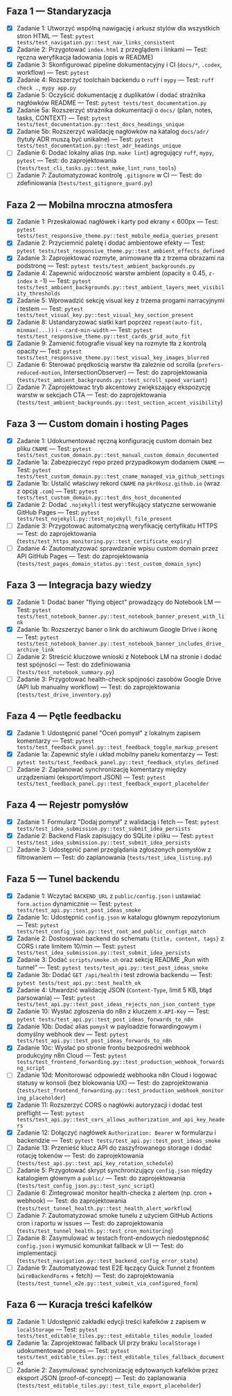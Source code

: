 ## Faza 1 — Standaryzacja
- [x] Zadanie 1: Utworzyć wspólną nawigację i arkusz stylów dla wszystkich stron HTML — Test: `pytest tests/test_navigation.py::test_nav_links_consistent`
- [x] Zadanie 2: Przygotować `index.html` z przeglądem i linkami — Test: ręczna weryfikacja ładowania (opis w README)
- [x] Zadanie 3: Skonfigurować pipeline dokumentacyjny i CI (`docs/*`, `.codex`, workflow) — Test: `pytest`
- [x] Zadanie 4: Rozszerzyć toolchain backendu o `ruff` i `mypy` — Test: `ruff check .`, `mypy app.py`
- [x] Zadanie 5: Oczyścić dokumentację z duplikatów i dodać strażnika nagłówków README — Test: `pytest tests/test_documentation.py`
- [x] Zadanie 5a: Rozszerzyć strażnika dokumentacji o `docs/` (plan, notes, tasks, CONTEXT) — Test: `pytest tests/test_documentation.py::test_docs_headings_unique`
- [x] Zadanie 5b: Rozszerzyć walidację nagłówków na katalog `docs/adr/` (tytuły ADR muszą być unikalne) — Test: `pytest tests/test_documentation.py::test_adr_headings_unique`
- [ ] Zadanie 6: Dodać lokalny alias (np. `make lint`) agregujący `ruff`, `mypy`, `pytest` — Test: do zaprojektowania (`tests/test_cli_tasks.py::test_make_lint_runs_tools`)
- [ ] Zadanie 7: Zautomatyzować kontrolę `.gitignore` w CI — Test: do zdefiniowania (`tests/test_gitignore_guard.py`)

## Faza 2 — Mobilna mroczna atmosfera
- [x] Zadanie 1: Przeskalować nagłówek i karty pod ekrany < 600px — Test: `pytest tests/test_responsive_theme.py::test_mobile_media_queries_present`
- [x] Zadanie 2: Przyciemnić paletę i dodać ambientowe efekty — Test: `pytest tests/test_responsive_theme.py::test_ambient_effects_defined`
- [x] Zadanie 3: Zaprojektować rozmyte, animowane tła z trzema obrazami na podstronę — Test: `pytest tests/test_ambient_backgrounds.py`
- [x] Zadanie 4: Zapewnić widoczność warstw ambient (opacity ≥ 0.45, `z-index` ≥ -1) — Test: `pytest tests/test_ambient_backgrounds.py::test_ambient_layers_meet_visibility_thresholds`
- [x] Zadanie 5: Wprowadzić sekcję visual key z trzema progami narracyjnymi i testem — Test: `pytest tests/test_visual_key.py::test_visual_key_section_present`
- [x] Zadanie 8: Ustandaryzować siatki kart poprzez `repeat(auto-fit, minmax(...))` i `--card-min-width` — Test: `pytest tests/test_responsive_theme.py::test_cards_grid_auto_fit`
- [x] Zadanie 9: Zamienić fotografie visual key na rozmyte tła z kontrolą opacity — Test: `pytest tests/test_responsive_theme.py::test_visual_key_images_blurred`
- [ ] Zadanie 6: Sterować prędkością warstw tła zależnie od scrolla (`prefers-reduced-motion`, IntersectionObserver) — Test: do zaprojektowania (`tests/test_ambient_backgrounds.py::test_scroll_speed_variant`)
- [ ] Zadanie 7: Zaprojektować tryb akcentowy zwiększający ekspozycję warstw w sekcjach CTA — Test: do zaprojektowania (`tests/test_ambient_backgrounds.py::test_section_accent_visibility`)

## Faza 3 — Custom domain i hosting Pages
- [x] Zadanie 1: Udokumentować ręczną konfigurację custom domain bez pliku `CNAME` — Test: `pytest tests/test_custom_domain.py::test_manual_custom_domain_documented`
- [x] Zadanie 1a: Zabezpieczyć repo przed przypadkowym dodaniem `CNAME` — Test: `pytest tests/test_custom_domain.py::test_cname_managed_via_github_settings`
- [x] Zadanie 1b: Ustalić właściwy rekord `CNAME` na `pkr0kosz.github.io` (wraz z opcją `.com`) — Test: `pytest tests/test_custom_domain.py::test_dns_host_documented`
- [x] Zadanie 2: Dodać `.nojekyll` i test weryfikujący statyczne serwowanie GitHub Pages — Test: `pytest tests/test_nojekyll.py::test_nojekyll_file_present`
- [ ] Zadanie 3: Przygotować automatyczną weryfikację certyfikatu HTTPS — Test: do zaprojektowania (`tests/test_https_monitoring.py::test_certificate_expiry`)
- [ ] Zadanie 4: Zautomatyzować sprawdzanie wpisu custom domain przez API GitHub Pages — Test: do zaprojektowania (`tests/test_pages_domain_status.py::test_custom_domain_sync`)

## Faza 3 — Integracja bazy wiedzy
- [x] Zadanie 1: Dodać baner "flying object" prowadzący do Notebook LM — Test: `pytest tests/test_notebook_banner.py::test_notebook_banner_present_with_link`
- [x] Zadanie 1b: Rozszerzyć baner o link do archiwum Google Drive i ikonę — Test: `pytest tests/test_notebook_banner.py::test_notebook_banner_includes_drive_archive_link`
- [ ] Zadanie 2: Streścić kluczowe wnioski z Notebook LM na stronie i dodać test spójności — Test: do zdefiniowania (`tests/test_notebook_summary.py`)
- [ ] Zadanie 3: Przygotować health-check spójności zasobów Google Drive (API lub manualny workflow) — Test: do zaprojektowania (`tests/test_drive_inventory.py`)

## Faza 4 — Pętle feedbacku
- [x] Zadanie 1: Udostępnić panel "Oceń pomysł" z lokalnym zapisem komentarzy — Test: `pytest tests/test_feedback_panel.py::test_feedback_toggle_markup_present`
- [x] Zadanie 1a: Zapewnić style i układ mobilny panelu komentarzy — Test: `pytest tests/test_feedback_panel.py::test_feedback_styles_defined`
- [ ] Zadanie 2: Zaplanować synchronizację komentarzy między urządzeniami (eksport/import JSON) — Test: `pytest tests/test_feedback_panel.py::test_feedback_export_placeholder`

## Faza 4 — Rejestr pomysłów
- [x] Zadanie 1: Formularz "Dodaj pomysł" z walidacją i fetch — Test: `pytest tests/test_idea_submission.py::test_submit_idea_persists`
- [x] Zadanie 2: Backend Flask zapisujący do SQLite i pliku — Test: `pytest tests/test_idea_submission.py::test_submit_idea_persists`
- [ ] Zadanie 3: Udostępnić panel przeglądania zgłoszonych pomysłów z filtrowaniem — Test: do zaplanowania (`tests/test_idea_listing.py`)

## Faza 5 — Tunel backendu
- [x] Zadanie 1: Wczytać `BACKEND_URL` z `public/config.json` i ustawiać `form.action` dynamicznie — Test: `pytest tests/test_api.py::test_post_ideas_smoke`
- [x] Zadanie 1c: Udostępnić `config.json` w katalogu głównym repozytorium — Test: `pytest tests/test_config_json.py::test_root_and_public_configs_match`
- [x] Zadanie 2: Dostosować backend do schematu `{title, content, tags}` z CORS i rate limitem 10/min — Test: `pytest tests/test_idea_submission.py::test_submit_idea_persists`
- [x] Zadanie 3: Dodać `scripts/smoke.sh` oraz sekcję README „Run with tunnel” — Test: `pytest tests/test_api.py::test_post_ideas_smoke`
- [x] Zadanie 3b: Dodać `GET /api/health` i test zdrowia backendu — Test: `pytest tests/test_api.py::test_health_ok`
- [x] Zadanie 4: Utwardzić walidację JSON (`Content-Type`, limit 5 KB, błąd parsowania) — Test: `pytest tests/test_api.py::test_post_ideas_rejects_non_json_content_type`
- [x] Zadanie 10: Wysłać zgłoszenia do n8n z kluczem `X-API-Key` — Test: `pytest tests/test_api.py::test_post_ideas_forwards_to_n8n`
- [x] Zadanie 10b: Dodać alias `pomysł` w payloadzie forwardingowym i domyślny webhook dev — Test: `pytest tests/test_api.py::test_post_ideas_forwards_to_n8n`
- [x] Zadanie 10c: Wysłać po stronie frontu bezpośredni webhook produkcyjny n8n Cloud — Test: `pytest tests/test_frontend_forwarding.py::test_production_webhook_forwarding_script`
- [ ] Zadanie 10d: Monitorować odpowiedź webhooka n8n Cloud i logować statusy w konsoli (bez blokowania UX) — Test: do zaprojektowania (`tests/test_frontend_forwarding.py::test_production_webhook_monitoring_placeholder`)
- [x] Zadanie 11: Rozszerzyć CORS o nagłówki autoryzacji i dodać test preflight — Test: `pytest tests/test_api.py::test_cors_allows_authorization_and_api_key_headers`
- [x] Zadanie 12: Dołączyć nagłówek `Authorization: Bearer` w formularzu i backendzie — Test: `pytest tests/test_api.py::test_post_ideas_smoke`
- [ ] Zadanie 13: Przenieść klucz API do zaszyfrowanego storage i dodać rotację tokenów — Test: do zaprojektowania (`tests/test_api.py::test_api_key_rotation_schedule`)
- [ ] Zadanie 5: Przygotować skrypt synchronizujący `config.json` między katalogiem głównym a `public/` — Test: do zaprojektowania (`tests/test_config_json.py::test_sync_script`)
- [ ] Zadanie 6: Zintegrować monitor health-checka z alertem (np. cron + webhook) — Test: do zaprojektowania (`tests/test_tunnel_health.py::test_health_alert_workflow`)
- [ ] Zadanie 7: Zautomatyzować smoke tunelu z użyciem GitHub Actions cron i raportu w issues — Test: do zaprojektowania (`tests/test_tunnel_health.py::test_cron_monitoring`)
- [ ] Zadanie 8: Zasymulować w testach front-endowych niedostępność `config.json` i wymusić komunikat fallback w UI — Test: do implementacji (`tests/test_navigation.py::test_backend_config_error_state`)
- [ ] Zadanie 9: Zautomatyzować test E2E łączący Quick Tunnel z frontem (`wireBackendForms` + fetch) — Test: do zaprojektowania (`tests/test_tunnel_e2e.py::test_submit_via_configured_form`)

## Faza 6 — Kuracja treści kafelków
- [x] Zadanie 1: Udostępnić zakładki edycji treści kafelków z zapisem w `localStorage` — Test: `pytest tests/test_editable_tiles.py::test_editable_tiles_module_loaded`
- [x] Zadanie 1a: Zaprojektować fallback UI przy braku `localStorage` i udokumentować proces — Test: `pytest tests/test_editable_tiles.py::test_editable_tiles_fallback_documented`
- [ ] Zadanie 2: Zasymulować synchronizację edytowanych kafelków przez eksport JSON (proof-of-concept) — Test: do zaplanowania (`tests/test_editable_tiles.py::test_tile_export_placeholder`)
